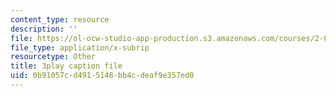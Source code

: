 ```yaml
---
content_type: resource
description: ''
file: https://ol-ocw-studio-app-production.s3.amazonaws.com/courses/2-003sc-engineering-dynamics-fall-2011/0b91057cd4915148bb4cdeaf9e357ed0_wzEqF_UQkks.vtt
file_type: application/x-subrip
resourcetype: Other
title: 3play caption file
uid: 0b91057c-d491-5148-bb4c-deaf9e357ed0
---
```

